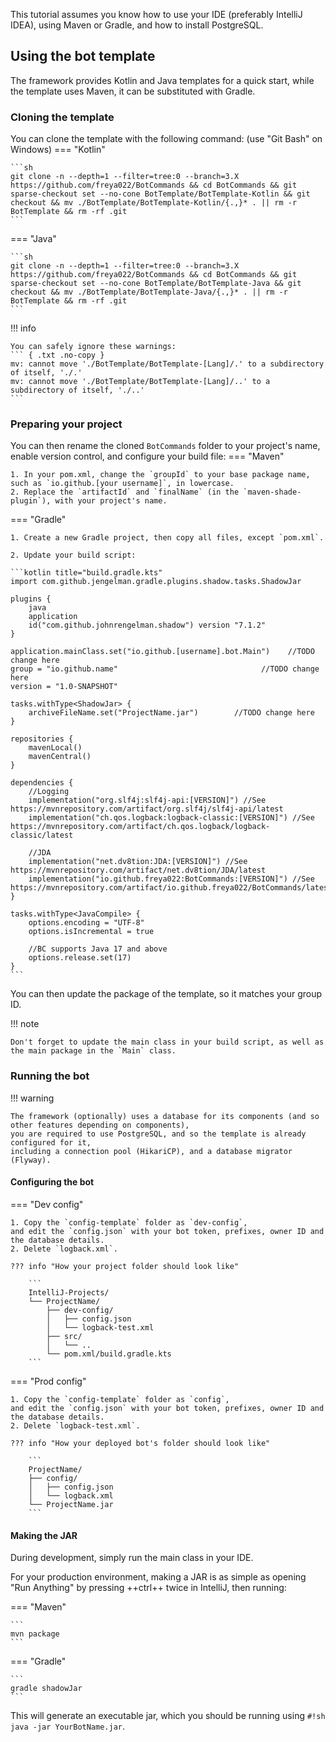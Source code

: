 This tutorial assumes you know how to use your IDE (preferably IntelliJ IDEA), using Maven or Gradle,
and how to install PostgreSQL.

## Using the bot template

The framework provides Kotlin and Java templates for a quick start,
while the template uses Maven, it can be substituted with Gradle.

### Cloning the template
You can clone the template with the following command: (use "Git Bash" on Windows)
=== "Kotlin"

    ```sh
    git clone -n --depth=1 --filter=tree:0 --branch=3.X https://github.com/freya022/BotCommands && cd BotCommands && git sparse-checkout set --no-cone BotTemplate/BotTemplate-Kotlin && git checkout && mv ./BotTemplate/BotTemplate-Kotlin/{.,}* . || rm -r BotTemplate && rm -rf .git
    ```

=== "Java"

    ```sh
    git clone -n --depth=1 --filter=tree:0 --branch=3.X https://github.com/freya022/BotCommands && cd BotCommands && git sparse-checkout set --no-cone BotTemplate/BotTemplate-Java && git checkout && mv ./BotTemplate/BotTemplate-Java/{.,}* . || rm -r BotTemplate && rm -rf .git
    ```

!!! info

    You can safely ignore these warnings:
    ``` { .txt .no-copy }
    mv: cannot move './BotTemplate/BotTemplate-[Lang]/.' to a subdirectory of itself, './.'
    mv: cannot move './BotTemplate/BotTemplate-[Lang]/..' to a subdirectory of itself, './..'
    ```

### Preparing your project
You can then rename the cloned `BotCommands` folder to your project's name,
enable version control, and configure your build file:
=== "Maven"

    1. In your pom.xml, change the `groupId` to your base package name, such as `io.github.[your username]`, in lowercase.
    2. Replace the `artifactId` and `finalName` (in the `maven-shade-plugin`), with your project's name.

=== "Gradle"

    1. Create a new Gradle project, then copy all files, except `pom.xml`.

    2. Update your build script:

    ```kotlin title="build.gradle.kts"
    import com.github.jengelman.gradle.plugins.shadow.tasks.ShadowJar
    
    plugins {
        java
        application
        id("com.github.johnrengelman.shadow") version "7.1.2"
    }
    
    application.mainClass.set("io.github.[username].bot.Main")    //TODO change here
    group = "io.github.name"                                //TODO change here
    version = "1.0-SNAPSHOT"
    
    tasks.withType<ShadowJar> {
        archiveFileName.set("ProjectName.jar")        //TODO change here
    }
    
    repositories {
        mavenLocal()
        mavenCentral()
    }
    
    dependencies {
        //Logging
        implementation("org.slf4j:slf4j-api:[VERSION]") //See https://mvnrepository.com/artifact/org.slf4j/slf4j-api/latest
        implementation("ch.qos.logback:logback-classic:[VERSION]") //See https://mvnrepository.com/artifact/ch.qos.logback/logback-classic/latest

        //JDA
        implementation("net.dv8tion:JDA:[VERSION]") //See https://mvnrepository.com/artifact/net.dv8tion/JDA/latest
        implementation("io.github.freya022:BotCommands:[VERSION]") //See https://mvnrepository.com/artifact/io.github.freya022/BotCommands/latest
    }
    
    tasks.withType<JavaCompile> {
        options.encoding = "UTF-8"
        options.isIncremental = true
    
        //BC supports Java 17 and above
        options.release.set(17)
    }
    ```

You can then update the package of the template, so it matches your group ID.

!!! note

    Don't forget to update the main class in your build script, as well as the main package in the `Main` class.

### Running the bot

!!! warning

    The framework (optionally) uses a database for its components (and so other features depending on components),
    you are required to use PostgreSQL, and so the template is already configured for it,
    including a connection pool (HikariCP), and a database migrator (Flyway).

[//]: # (TODO update depending on SQLite compatibility)

#### Configuring the bot

=== "Dev config"

    1. Copy the `config-template` folder as `dev-config`, 
    and edit the `config.json` with your bot token, prefixes, owner ID and the database details.
    2. Delete `logback.xml`.

    ??? info "How your project folder should look like"

        ```
        IntelliJ-Projects/
        └── ProjectName/
            ├── dev-config/
            │   ├── config.json
            │   └── logback-test.xml
            ├── src/
            │   └── ..
            └── pom.xml/build.gradle.kts
        ```

=== "Prod config"

    1. Copy the `config-template` folder as `config`, 
    and edit the `config.json` with your bot token, prefixes, owner ID and the database details.
    2. Delete `logback-test.xml`.

    ??? info "How your deployed bot's folder should look like"
    
        ```
        ProjectName/
        ├── config/
        │   ├── config.json
        │   └── logback.xml
        └── ProjectName.jar
        ```

#### Making the JAR

During development, simply run the main class in your IDE.

For your production environment, making a JAR is as simple as opening "Run Anything"
by pressing ++ctrl++ twice in IntelliJ, then running:

=== "Maven"

    ```
    mvn package
    ```

=== "Gradle"

    ```
    gradle shadowJar
    ```

This will generate an executable jar, which you should be running using `#!sh java -jar YourBotName.jar`.